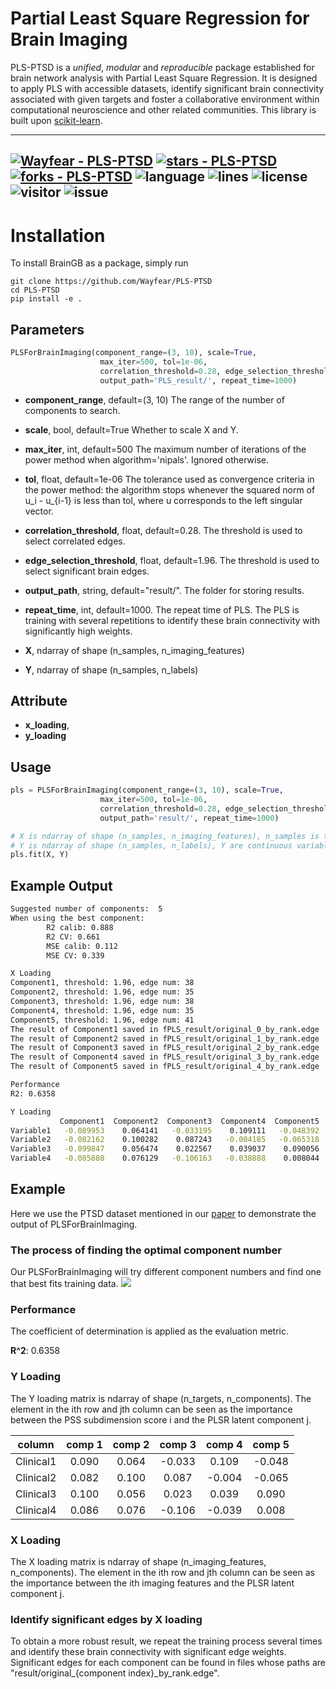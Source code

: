 # Partial Least Square Regression for Brain Imaging

PLS-PTSD is a *unified*, *modular* and *reproducible* package established for brain network analysis with Partial Least Square Regression. It is designed to apply PLS with accessible datasets, identify significant brain connectivity associated with given targets and foster a collaborative environment within computational neuroscience and other related communities. This library is built upon [scikit-learn](https://scikit-learn.org/stable/).


---
[![Wayfear - PLS-PTSD](https://img.shields.io/static/v1?label=Wayfear&message=PLS-PTSD&color=blue&logo=github)](https://github.com/Wayfear/PLS-PTSD "Go to GitHub repo")
[![stars - PLS-PTSD](https://img.shields.io/github/stars/Wayfear/PLS-PTSD?style=social)](https://github.com/Wayfear/PLS-PTSD)
[![forks - PLS-PTSD](https://img.shields.io/github/forks/Wayfear/PLS-PTSD?style=social)](https://github.com/Wayfear/PLS-PTSD)
![language](https://img.shields.io/github/languages/top/Wayfear/PLS-PTSD?color=lightgrey)
![lines](https://img.shields.io/tokei/lines/github/Wayfear/PLS-PTSD?color=red)
![license](https://img.shields.io/github/license/Wayfear/PLS-PTSD)
![visitor](https://visitor-badge.glitch.me/badge?page_id=PLS-PTSD)
![issue](https://img.shields.io/github/issues/Wayfear/PLS-PTSD)
---

# Installation

To install BrainGB as a package, simply run
```shell
git clone https://github.com/Wayfear/PLS-PTSD
cd PLS-PTSD
pip install -e .
```


<!-- ## Dataset -->

<!-- ### Brain Imaging

The path of the imaging file is provided by the parameter "--imaging". The brain imaging file should be an RData file containing two variables, "FC" and "subjid". "FC" is a group of functional connectivities stored as a 3D matrix. The last dimension of the 3D matrix is the sample size. For example, in our dataset, the size of "FC" is (279, 279, 98). "subjid" is a list containing all subject's id in "FC". The sample size of the 3D matrix should be equal to the length of "subjid" and each id in the list corresponds with a functional connectivity in order.

### Clinical Labels

The path of the label file that should contain a column named "subjid" is provided by the parameter "--clinical_file". These columns used as the prediction labels are provided by the parameter "--columns". For example, "--columns ptsdss1_categorical ptsdss2_categorical ptsdss3_categorical" can be used for our dataset.

The label file should be a CSV file, splited by ",". After parsing the label file. These columns specified by the parameter "--columns" in the label file will be used to fit the PLS model. -->


## Parameters

```python
PLSForBrainImaging(component_range=(3, 10), scale=True, 
                    max_iter=500, tol=1e-06, 
                    correlation_threshold=0.28, edge_selection_threshold=1.96, 
                    output_path='PLS_result/', repeat_time=1000)
```

- **component_range**, default=(3, 10)
The range of the number of components to search.

- **scale**, bool, default=True
Whether to scale X and Y.

- **max_iter**, int, default=500
The maximum number of iterations of the power method when algorithm='nipals'. Ignored otherwise.

- **tol**, float, default=1e-06
The tolerance used as convergence criteria in the power method: the algorithm stops whenever the squared norm of u_i - u_{i-1} is less than tol, where u corresponds to the left singular vector.

- **correlation_threshold**, float, default=0.28. The threshold is used to select correlated edges.

- **edge_selection_threshold**, float, default=1.96. The threshold is used to select significant brain edges.

- **output_path**, string, default="result/". The folder for storing results.

- **repeat_time**, int, default=1000. The repeat time of PLS. The PLS is training with several repetitions to identify these brain connectivity with significantly high weights.


- **X**, ndarray of shape (n_samples, n_imaging_features)

- **Y**, ndarray of shape (n_samples, n_labels)

## Attribute

- **x_loading**, 
- **y_loading**


## Usage

```python
pls = PLSForBrainImaging(component_range=(3, 10), scale=True, 
                    max_iter=500, tol=1e-06, 
                    correlation_threshold=0.28, edge_selection_threshold=1.96, 
                    output_path='result/', repeat_time=1000)

# X is ndarray of shape (n_samples, n_imaging_features), n_samples is the sample size, 
# Y is ndarray of shape (n_samples, n_labels), Y are continuous variables
pls.fit(X, Y)
```


<!-- ```
usage: main.py [-h] [--output OUTPUT] [--imaging IMAGING]
               [--clinical_file CLINICAL_FILE] [--column COLUMN]
               [--correlation_threshold CORRELATION_THRESHOLD]

optional arguments:
  -h, --help            show this help message and exit
  --output OUTPUT       The folder for storing results
  --imaging IMAGING     The file contains imaging data, the format is RData
  --clinical_file CLINICAL_FILE
                        The file contains clinical variables, the format is
                        csv
  --columns COLUMNS     These columns used as the prediction labels
  --correlation_threshold CORRELATION_THRESHOLD
                        The threshold used to select correlated edges
``` -->

## Example Output

```bash
Suggested number of components:  5
When using the best component:
        R2 calib: 0.888
        R2 CV: 0.661
        MSE calib: 0.112
        MSE CV: 0.339

X Loading
Component1, threshold: 1.96, edge num: 38
Component2, threshold: 1.96, edge num: 35
Component3, threshold: 1.96, edge num: 38
Component4, threshold: 1.96, edge num: 35
Component5, threshold: 1.96, edge num: 41
The result of Component1 saved in fPLS_result/original_0_by_rank.edge
The result of Component2 saved in fPLS_result/original_1_by_rank.edge
The result of Component3 saved in fPLS_result/original_2_by_rank.edge
The result of Component4 saved in fPLS_result/original_3_by_rank.edge
The result of Component5 saved in fPLS_result/original_4_by_rank.edge

Performance 
R2: 0.6358

Y Loading
           Component1  Component2  Component3  Component4  Component5
Variable1   -0.089953    0.064141   -0.033195    0.109111   -0.048392
Variable2   -0.082162    0.100282    0.087243   -0.004185   -0.065318
Variable3   -0.099847    0.056474    0.022567    0.039037    0.090056
Variable4   -0.085880    0.076129   -0.106163   -0.038888    0.008044
```

## Example
Here we use the PTSD dataset mentioned in our [paper]() to demonstrate the output of PLSForBrainImaging.

### The process of finding the optimal component number
Our PLSForBrainImaging will try different component numbers and find one that best fits training data.
![](PLS_result/suggest_com_num.png)

### Performance
The coefficient of determination is applied as the evaluation metric.

**R^2**: 0.6358

### Y Loading

The Y loading matrix is ndarray of shape (n_targets, n_components). The element in the ith row and jth column can be seen as the importance between the PSS subdimension score i and the PLSR latent component j.

|  column   | comp 1 | comp 2 | comp 3 | comp 4 | comp 5 |
|:---------:|:------:|:------:|:------:|:------:|:------:|
| Clinical1 | 0.090  | 0.064  | -0.033 | 0.109  | -0.048 |
| Clinical2 | 0.082  | 0.100  | 0.087  | -0.004 | -0.065 |
| Clinical3 | 0.100  | 0.056  | 0.023  | 0.039  | 0.090  |
| Clinical4 | 0.086  | 0.076  | -0.106 | -0.039 | 0.008  |


### X Loading

The X loading matrix is ndarray of shape (n_imaging_features, n_components). The element in the ith row and jth column can be seen as the importance between the ith imaging features and the PLSR latent component j.


### Identify significant edges by X loading
To obtain a more robust result, we repeat the training process several times and identify these brain connectivity with significant edge weights. Significant edges for each component can be found in files whose paths are "result/original_{component index}_by_rank.edge". 

<!-- We visualize these top (edge_selection_threshold = 1.96) brain connectivity in different components.

![](result/original-concat-0.png)
![](result/original-concat-1.png)
![](result/original-concat-2.png)
![](result/original-concat-3.png)
![](result/original-concat-4.png) -->